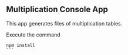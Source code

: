 
## Multiplication Console App

This app generates files of multiplication tables.

Execute the command

````
npm install
```